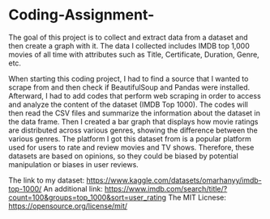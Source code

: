 # Coding-Assignment-
The goal of this project is to collect and extract data from a dataset and then create a graph with it. 
The data I collected includes IMDB top 1,000 movies of all time with attributes such as Title, Certificate, Duration, Genre, etc.

When starting this coding project, I had to find a source that I wanted to scrape from and then check if  BeautifulSoup and Pandas were installed. Afterward, I had to add codes that perform web scraping in order to access and analyze the content of the dataset (IMDB Top 1000). The codes will then read the CSV files and summarize the information about the dataset in the data frame. Then I created a bar graph that displays how movie ratings are distributed across various genres, showing the difference between the various genres. 
The platform I got this dataset from is a popular platform used for users to rate and review movies and TV shows. Therefore, these datasets are based on opinions, so they could be biased by potential manipulation or biases in user reviews. 

The link to my dataset: https://www.kaggle.com/datasets/omarhanyy/imdb-top-1000/
An additional link: https://www.imdb.com/search/title/?count=100&groups=top_1000&sort=user_rating
The MIT Licnese: https://opensource.org/license/mit/
